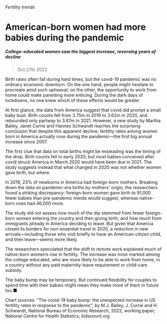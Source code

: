 ###### Fertility trends
# American-born women had more babies during the pandemic 
##### College-educated women saw the biggest increase, reversing years of decline 
> Oct 27th 2022 


Birth rates often fall during hard times, but the covid-19 pandemic was no ordinary economic downturn. On the one hand, people might hesitate to procreate amid such upheaval; on the other, the opportunity to work from home could make parenting more enticing. During the dark days of lockdowns, no one knew which of these effects would be greater.
At first glance, the data from America suggest that covid did prompt a small baby bust. Birth counts fell from 3.75m in 2019 to 3.62m in 2020, and rebounded only partway to 3.67m in 2021. However, a new study by Martha Bailey, Janet Currie and Hannes Schwandt reaches the surprising conclusion that despite this apparent decline, fertility rates among women born in America actually rose during the pandemic—the first big annual increase since 2007.
The first clue that data on total births might be misleading was the timing of the drop. Birth counts fell in early 2020, but most babies conceived after covid struck America in March 2020 would have been due in 2021. The study suggests instead that what changed in 2020 was not whether women gave birth, but where.


In 2019, 23% of newborns in America had foreign-born mothers. Breaking down the data on pandemic-era births by mothers’ origin, the researchers found a striking discrepancy: foreign-born women gave birth to 91,000 fewer babies than pre-pandemic trends would suggest, whereas native-born ones had 46,000 more.
The study did not assess how much of the dip stemmed from fewer foreign-born women entering the country and then giving birth, and how much from immigrants already in America deciding to leave. But given that America closed its borders for non-essential travel in 2020, a reduction in new arrivals—including those who visit briefly to have an American-citizen child, and then leave—seems more likely.


The researchers speculated that the shift to remote work explained much of native-born women’s rise in fertility. The increase was most marked among the college-educated, who are more likely to be able to work from home, in a country without any paid maternity-leave requirement or child-care subsidy. 
The baby bump may be temporary. But continued flexibility for couples to spend time with their babies might mean they make more of them in future too.■

Chart sources: “The covid-19 baby bump: the unexpected increase in US fertility rates in response to the pandemic”, by M.J. Bailey, J. Currie and H. Schwandt, National Bureau of Economic Research, 2022, working paper; National Centre for Health Statistics; kidscount.org
